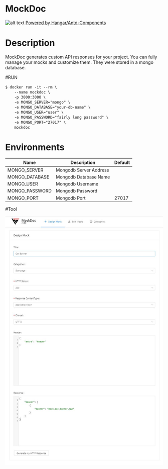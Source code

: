 # MockDoc

![alt text](https://anh4n.github.io/antd-components/images/logo-light.png "Hangar")
[Powered by Hangar/Antd-Components](https://anh4n.github.io/antd-components/#/)

# Description

MockDoc generates custom API responses for your project.
You can fully manage your mocks and customize them. They were stored in a mongo database.

#RUN

```
$ docker run -it --rm \
    --name mockdoc \
    -p 3000:3000 \
    -e MONGO_SERVER="mongo" \
    -e MONGO_DATABASE="your-db-name" \
    -e MONGO_USER="user" \
    -e MONGO_PASSWORD="fairly long password" \
    -e MONGO_PORT="27017" \
    mockdoc
```

# Environments

Name              | Description             |  Default |
----------------- |------------------------ |-----------
MONGO_SERVER      |  Mongodb Server Address |
MONGO_DATABASE    |  Mongodb Database Name  |
MONGO_USER        |  Mongodb Username       |
MONGO_PASSWORD    |  Mongodb Password       |
MONGO_PORT        |  Mongodb Port           | 27017

#Tool

![alt text](./screeshot.jpg "Hangar")
